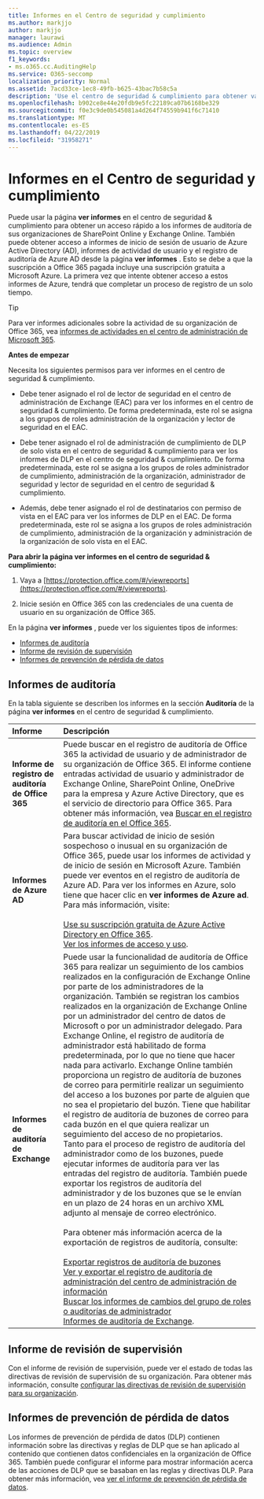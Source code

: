 ```yaml
---
title: Informes en el Centro de seguridad y cumplimiento
ms.author: markjjo
author: markjjo
manager: laurawi
ms.audience: Admin
ms.topic: overview
f1_keywords:
- ms.o365.cc.AuditingHelp
ms.service: O365-seccomp
localization_priority: Normal
ms.assetid: 7acd33ce-1ec8-49fb-b625-43bac7b58c5a
description: 'Use el centro de seguridad & cumplimiento para obtener varios informes para su organización de SharePoint Online y Exchange Online, además de informes de Azure Active Directory.  '
ms.openlocfilehash: b902ce8e44e20fdb9e5fc22189ca07b6168be329
ms.sourcegitcommit: f0e3c9de0b545081a4d264f74559b941f6c71410
ms.translationtype: MT
ms.contentlocale: es-ES
ms.lasthandoff: 04/22/2019
ms.locfileid: "31958271"
---
```

# <a name="reports-in-the-security--compliance-center"></a>Informes en el Centro de seguridad y cumplimiento

Puede usar la página **ver informes** en el centro de seguridad & cumplimiento para obtener un acceso rápido a los informes de auditoría de sus organizaciones de SharePoint Online y Exchange Online. También puede obtener acceso a informes de inicio de sesión de usuario de Azure Active Directory (AD), informes de actividad de usuario y el registro de auditoría de Azure AD desde la página **ver informes** . Esto se debe a que la suscripción a Office 365 pagada incluye una suscripción gratuita a Microsoft Azure. La primera vez que intente obtener acceso a estos informes de Azure, tendrá que completar un proceso de registro de un solo tiempo. 
  
> [!TIP]
> Para ver informes adicionales sobre la actividad de su organización de Office 365, vea [informes de actividades en el centro de administración de Microsoft 365](https://support.office.com/article/0d6dfb17-8582-4172-a9a9-aed798150263). 
  
 **Antes de empezar**
  
Necesita los siguientes permisos para ver informes en el centro de seguridad & cumplimiento.
  
- Debe tener asignado el rol de lector de seguridad en el centro de administración de Exchange (EAC) para ver los informes en el centro de seguridad & cumplimiento. De forma predeterminada, este rol se asigna a los grupos de roles administración de la organización y lector de seguridad en el EAC.
    
- Debe tener asignado el rol de administración de cumplimiento de DLP de solo vista en el centro de seguridad & cumplimiento para ver los informes de DLP en el centro de seguridad & cumplimiento. De forma predeterminada, este rol se asigna a los grupos de roles administrador de cumplimiento, administración de la organización, administrador de seguridad y lector de seguridad en el centro de seguridad & cumplimiento.

- Además, debe tener asignado el rol de destinatarios con permiso de vista en el EAC para ver los informes de DLP en el EAC. De forma predeterminada, este rol se asigna a los grupos de roles administración de cumplimiento, administración de la organización y administración de la organización de solo vista en el EAC.
  
 **Para abrir la página ver informes en el centro de seguridad & cumplimiento:**
  
1. Vaya a [https://protection.office.com/#/viewreports](https://protection.office.com/#/viewreports).
    
2. Inicie sesión en Office 365 con las credenciales de una cuenta de usuario en su organización de Office 365.
    
En la página **ver informes** , puede ver los siguientes tipos de informes: 
  
- [Informes de auditoría](#auditing-reports)
- [Informe de revisión de supervisión](#supervisory-review-report)
- [Informes de prevención de pérdida de datos](#data-loss-prevention-reports)
    
## <a name="auditing-reports"></a>Informes de auditoría

En la tabla siguiente se describen los informes en la sección **Auditoría** de la página **ver informes** en el centro de seguridad & cumplimiento. 
  
|**Informe**|**Descripción**|
|:-----|:-----|
|**Informe de registro de auditoría de Office 365** <br/> |Puede buscar en el registro de auditoría de Office 365 la actividad de usuario y de administrador de su organización de Office 365. El informe contiene entradas actividad de usuario y administrador de Exchange Online, SharePoint Online, OneDrive para la empresa y Azure Active Directory, que es el servicio de directorio para Office 365. Para obtener más información, vea [Buscar en el registro de auditoría en el Office 365](search-the-audit-log-in-security-and-compliance.md).  <br/> |
|**Informes de Azure AD** <br/> |Para buscar actividad de inicio de sesión sospechoso o inusual en su organización de Office 365, puede usar los informes de actividad y de inicio de sesión en Microsoft Azure. También puede ver eventos en el registro de auditoría de Azure AD. Para ver los informes en Azure, solo tiene que hacer clic en **ver informes de Azure ad**. Para más información, visite: <br/><br/>[Use su suscripción gratuita de Azure Active Directory en Office 365](use-your-free-azure-ad-subscription-in-office-365.md). <br/> [Ver los informes de acceso y uso](http://go.microsoft.com/fwlink/p/?LinkId=506902).  <br/> |
|**Informes de auditoría de Exchange** <br/> | Puede usar la funcionalidad de auditoría de Office 365 para realizar un seguimiento de los cambios realizados en la configuración de Exchange Online por parte de los administradores de la organización. También se registran los cambios realizados en la organización de Exchange Online por un administrador del centro de datos de Microsoft o por un administrador delegado. Para Exchange Online, el registro de auditoría de administrador está habilitado de forma predeterminada, por lo que no tiene que hacer nada para activarlo. Exchange Online también proporciona un registro de auditoría de buzones de correo para permitirle realizar un seguimiento del acceso a los buzones por parte de alguien que no sea el propietario del buzón. Tiene que habilitar el registro de auditoría de buzones de correo para cada buzón en el que quiera realizar un seguimiento del acceso de no propietarios.  <br/>  Tanto para el proceso de registro de auditoría del administrador como de los buzones, puede ejecutar informes de auditoría para ver las entradas del registro de auditoría. También puede exportar los registros de auditoría del administrador y de los buzones que se le envían en un plazo de 24 horas en un archivo XML adjunto al mensaje de correo electrónico. <br/><br/>Para obtener más información acerca de la exportación de registros de auditoría, consulte:  <br/><br/> [Exportar registros de auditoría de buzones](http://go.microsoft.com/fwlink/p/?LinkID=404104) <br/> [Ver y exportar el registro de auditoría de administración del centro de administración de información](http://go.microsoft.com/fwlink/p/?LinkId=404109) <br/> [Buscar los informes de cambios del grupo de roles o auditorías de administrador](http://go.microsoft.com/fwlink/p/?LinkId=404105) <br/>   [Informes de auditoría de Exchange](http://go.microsoft.com/fwlink/p/?LinkID=395232).  <br/> |
   
## <a name="supervisory-review-report"></a>Informe de revisión de supervisión

Con el informe de revisión de supervisión, puede ver el estado de todas las directivas de revisión de supervisión de su organización. Para obtener más información, consulte [configurar las directivas de revisión de supervisión para su organización](configure-supervision-policies.md).
  
## <a name="data-loss-prevention-reports"></a>Informes de prevención de pérdida de datos

Los informes de prevención de pérdida de datos (DLP) contienen información sobre las directivas y reglas de DLP que se han aplicado al contenido que contienen datos confidenciales en la organización de Office 365. También puede configurar el informe para mostrar información acerca de las acciones de DLP que se basaban en las reglas y directivas DLP. Para obtener más información, vea [ver el informe de prevención de pérdida de datos](view-the-dlp-reports.md).
